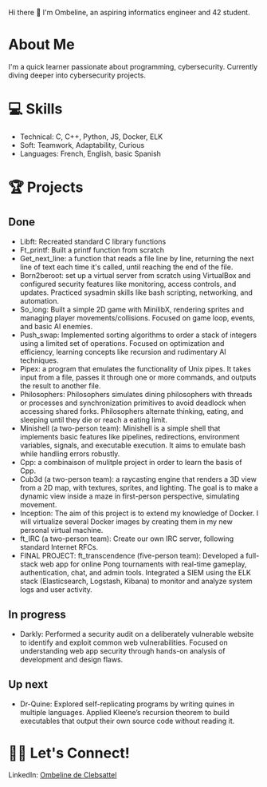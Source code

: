 Hi there 👋 I'm Ombeline, an aspiring informatics engineer and 42 student.

# About Me

I'm a quick learner passionate about programming, cybersecurity. Currently diving deeper into cybersecurity projects.

# 💻 Skills

- Technical: C, C++, Python, JS, Docker, ELK
- Soft: Teamwork, Adaptability, Curious
- Languages: French, English, basic Spanish

# 🏆 Projects

## Done
- Libft: Recreated standard C library functions
- Ft_printf: Built a printf function from scratch
- Get_next_line:  a function that reads a file line by line, returning the next line of text each time it's called, until reaching the end of the file.
- Born2beroot: set up a virtual server from scratch using VirtualBox and configured security features like monitoring, access controls, and updates. Practiced sysadmin skills like bash scripting, networking, and automation.
- So_long: Built a simple 2D game with MinilibX, rendering sprites and managing player movements/collisions. Focused on game loop, events, and basic AI enemies.
- Push_swap: Implemented sorting algorithms to order a stack of integers using a limited set of operations. Focused on optimization and efficiency, learning concepts like recursion and rudimentary AI techniques.
- Pipex: a program that emulates the functionality of Unix pipes. It takes input from a file, passes it through one or more commands, and outputs the result to another file.
- Philosophers: Philosophers simulates dining philosophers with threads or processes and synchronization primitives to avoid deadlock when accessing shared forks. Philosophers alternate thinking, eating, and sleeping until they die or reach a eating limit.
- Minishell (a two-person team): Minishell is a simple shell that implements basic features like pipelines, redirections, environment variables, signals, and executable execution. It aims to emulate bash while handling errors robustly.
- Cpp: a combinaison of mulitple project in order to learn the basis of Cpp.
- Cub3d (a two-person team): a raycasting engine that renders a 3D view from a 2D map, with textures, sprites, and lighting. The goal is to make a dynamic view inside a maze in first-person perspective, simulating movement.
- Inception: The aim of this project is to extend my knowledge of Docker. I will virtualize several Docker images by creating them in my new personal virtual machine.
- ft_IRC (a two-person team): Create our own IRC server, following standard Internet RFCs.
- FINAL PROJECT: ft_transcendence (five-person team): Developed a full-stack web app for online Pong tournaments with real-time gameplay, authentication, chat, and admin tools. Integrated a SIEM using the ELK stack (Elasticsearch, Logstash, Kibana) to monitor and analyze system logs and user activity.

## In progress
- Darkly: Performed a security audit on a deliberately vulnerable website to identify and exploit common web vulnerabilities. Focused on understanding web app security through hands-on analysis of development and design flaws.
  
## Up next
- Dr-Quine: Explored self-replicating programs by writing quines in multiple languages. Applied Kleene’s recursion theorem to build executables that output their own source code without reading it.

# 🤝🏻 Let's Connect!

LinkedIn: [Ombeline de Clebsattel](https://www.linkedin.com/in/ombeline-de-clebsattel-5630b61a9/)
